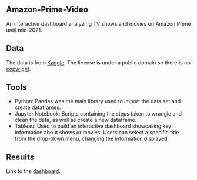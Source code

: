 ## Amazon-Prime-Video

An interactive dashboard analyzing TV shows and movies on Amazon Prime until mid-2021.

## Data

The data is from [Kaggle](https://www.kaggle.com/datasets/shivamb/amazon-prime-movies-and-tv-shows). The license is under a public domain so there is no [copyright](https://creativecommons.org/publicdomain/zero/1.0/).

## Tools

- Python: Pandas was the main library used to import the data set and create dataframes.
- Jupyter Notebook: Scripts containing the steps taken to wrangle and clean the data, as well as create a new dataframe.
- Tableau: Used to build an interactive dashboard showcasing key information about shows or movies. Users can select a specific title from the drop-down menu, changing the information displayed.

## Results

Link to the [dashboard](https://public.tableau.com/views/AmazonPrimeVideoAnalysis_16902463632870/PrimeDashboard?%3Adisplay_count=n&%3Alanguage=en-US&%3Aorigin=viz_share_link).
